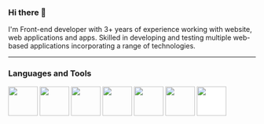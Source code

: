 ### Hi there 👋 

  I'm Front-end developer with 3+ years of experience working with website, web applications and apps. Skilled in
developing and testing multiple web-based applications incorporating a range of technologies.

<hr>
<h3>Languages and Tools</h3>
<p>   
   <img width="60px" height="60px" src="https://cdn.jsdelivr.net/gh/devicons/devicon/icons/html5/html5-plain.svg"/>
   <img width="60px" height="60px" src="https://cdn.jsdelivr.net/gh/devicons/devicon/icons/css3/css3-plain.svg"/> 
     <img width="60px" height="60px" src="https://avatars.githubusercontent.com/u/70142?v=4"/> 
    <img width="60px" height="60px" src="https://cdn.jsdelivr.net/gh/devicons/devicon/icons/react/react-original.svg"/> 
  <img width="60px" height="60px" src="https://cdn.jsdelivr.net/gh/devicons/devicon/icons/typescript/typescript-plain.svg"/> 
    <img width="60px" height="60px" src="https://cdn.jsdelivr.net/gh/devicons/devicon/icons/git/git-original.svg"/> 
   <img width="60px" height="60px" style="background: white;" src="https://cdn.jsdelivr.net/gh/devicons/devicon/icons/github/github-original.svg"/> 

  
</p>
 



